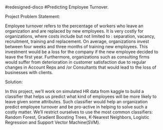 #redesigned-disco
#Predicting Employee Turnover.

Project Problem Statement:

Employee turnover refers to the percentage of workers who leave an
organization and are replaced by new employees. It is very costly for
organizations, where costs include but not limited to : separation, vacancy,
recruitment, training and replacement. On average, organizations invest
between four weeks and three months of training new employees. This
investment would be a loss for the company if the new employee decided to
leave the first year. Furthermore, organizations such as consulting firms
would suffer from deterioration in customer satisfaction due to regular
changes in Account Reps and /or Consultants that would lead to the loss of
businesses with clients.

Solution:

In this project, we’ll work on simulated HR data from kaggle to build a
classifier that helps us predict what kind of employees will be more likely to
leave given some attributes. Such classifier would help an organization
predict employee turnover and be pro-active in helping to solve such a costly
matter. We’ll restrict ourselves to use the most common classifiers: Random
Forest, Gradient Boosting Trees, K-Nearest Neighbors, Logistic Regression
and Support Vector Machine(SVM).
